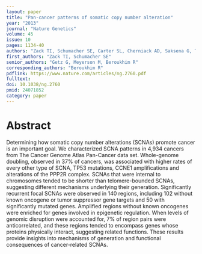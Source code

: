 ```yaml
---
layout: paper
title: "Pan-cancer patterns of somatic copy number alteration"
year: "2013"
journal: "Nature Genetics"
volume: 45
issue: 10
pages: 1134-40
authors: "Zack TI, Schumacher SE, Carter SL, Cherniack AD, Saksena G, Tabak B, Lawrence MS, Zhsng CZ, Wala J, Mermel CH, Sougnez C, Gabriel SB, Hernandez B, Shen H, Laird PW, Getz G, Meyerson M, Beroukhim R"
first_authors: "Zack TI, Schumacher SE"
senior_authors: "Getz G, Meyerson M, Beroukhim R"
corresponding_authors: "Beroukhim R"
pdflink: https://www.nature.com/articles/ng.2760.pdf
fulltext:
doi: 10.1038/ng.2760
pmid: 24071852
category: paper
---
```


# Abstract

Determining how somatic copy number alterations (SCNAs) promote cancer is an important goal. We characterized SCNA patterns in 4,934 cancers from The Cancer Genome Atlas Pan-Cancer data set. Whole-genome doubling, observed in 37% of cancers, was associated with higher rates of every other type of SCNA, TP53 mutations, CCNE1 amplifications and alterations of the PPP2R complex. SCNAs that were internal to chromosomes tended to be shorter than telomere-bounded SCNAs, suggesting different mechanisms underlying their generation. Significantly recurrent focal SCNAs were observed in 140 regions, including 102 without known oncogene or tumor suppressor gene targets and 50 with significantly mutated genes. Amplified regions without known oncogenes were enriched for genes involved in epigenetic regulation. When levels of genomic disruption were accounted for, 7% of region pairs were anticorrelated, and these regions tended to encompass genes whose proteins physically interact, suggesting related functions. These results provide insights into mechanisms of generation and functional consequences of cancer-related SCNAs.
